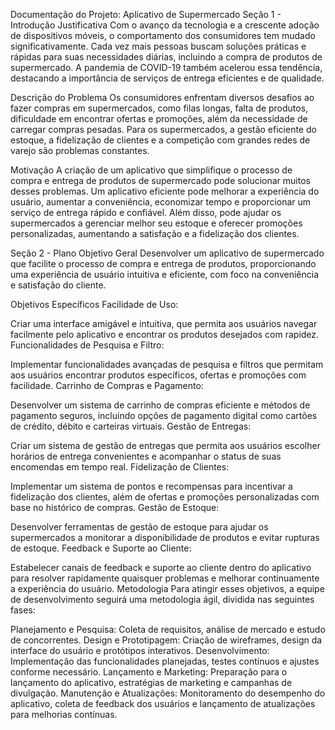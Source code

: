 Documentação do Projeto: Aplicativo de Supermercado 
Seção 1 - Introdução
Justificativa
Com o avanço da tecnologia e a crescente adoção de dispositivos móveis, o comportamento dos consumidores tem mudado significativamente. Cada vez mais pessoas buscam soluções práticas e rápidas para suas necessidades diárias, incluindo a compra de produtos de supermercado. A pandemia de COVID-19 também acelerou essa tendência, destacando a importância de serviços de entrega eficientes e de qualidade.

Descrição do Problema
Os consumidores enfrentam diversos desafios ao fazer compras em supermercados, como filas longas, falta de produtos, dificuldade em encontrar ofertas e promoções, além da necessidade de carregar compras pesadas. Para os supermercados, a gestão eficiente do estoque, a fidelização de clientes e a competição com grandes redes de varejo são problemas constantes.

Motivação
A criação de um aplicativo que simplifique o processo de compra e entrega de produtos de supermercado pode solucionar muitos desses problemas. Um aplicativo eficiente pode melhorar a experiência do usuário, aumentar a conveniência, economizar tempo e proporcionar um serviço de entrega rápido e confiável. Além disso, pode ajudar os supermercados a gerenciar melhor seu estoque e oferecer promoções personalizadas, aumentando a satisfação e a fidelização dos clientes.

Seção 2 - Plano
Objetivo Geral
Desenvolver um aplicativo de supermercado que facilite o processo de compra e entrega de produtos, proporcionando uma experiência de usuário intuitiva e eficiente, com foco na conveniência e satisfação do cliente.

Objetivos Específicos
Facilidade de Uso:

Criar uma interface amigável e intuitiva, que permita aos usuários navegar facilmente pelo aplicativo e encontrar os produtos desejados com rapidez.
Funcionalidades de Pesquisa e Filtro:

Implementar funcionalidades avançadas de pesquisa e filtros que permitam aos usuários encontrar produtos específicos, ofertas e promoções com facilidade.
Carrinho de Compras e Pagamento:

Desenvolver um sistema de carrinho de compras eficiente e métodos de pagamento seguros, incluindo opções de pagamento digital como cartões de crédito, débito e carteiras virtuais.
Gestão de Entregas:

Criar um sistema de gestão de entregas que permita aos usuários escolher horários de entrega convenientes e acompanhar o status de suas encomendas em tempo real.
Fidelização de Clientes:

Implementar um sistema de pontos e recompensas para incentivar a fidelização dos clientes, além de ofertas e promoções personalizadas com base no histórico de compras.
Gestão de Estoque:

Desenvolver ferramentas de gestão de estoque para ajudar os supermercados a monitorar a disponibilidade de produtos e evitar rupturas de estoque.
Feedback e Suporte ao Cliente:

Estabelecer canais de feedback e suporte ao cliente dentro do aplicativo para resolver rapidamente quaisquer problemas e melhorar continuamente a experiência do usuário.
Metodologia
Para atingir esses objetivos, a equipe de desenvolvimento seguirá uma metodologia ágil, dividida nas seguintes fases:

Planejamento e Pesquisa:
Coleta de requisitos, análise de mercado e estudo de concorrentes.
Design e Prototipagem:
Criação de wireframes, design da interface do usuário e protótipos interativos.
Desenvolvimento:
Implementação das funcionalidades planejadas, testes contínuos e ajustes conforme necessário.
Lançamento e Marketing:
Preparação para o lançamento do aplicativo, estratégias de marketing e campanhas de divulgação.
Manutenção e Atualizações:
Monitoramento do desempenho do aplicativo, coleta de feedback dos usuários e lançamento de atualizações para melhorias contínuas.
